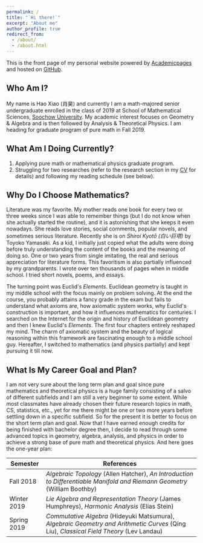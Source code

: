 ```yaml
---
permalink: /
title: "`Hi there!`"
excerpt: "About me"
author_profile: true
redirect_from: 
  - /about/
  - /about.html
---
```


This is the front page of my personal website powered by [Academicpages](https://github.com/academicpages/academicpages.github.io) and hosted on [GitHub](https://github.com).

Who Am I?
------
My name is Hao Xiao (肖昊) and currently I am a math-majored senior undergraduate enrolled in the class of 2019 at School of Mathematical Sciences, [Soochow University](http://www.suda.edu.cn). My academic interest focuses on Geometry & Algebra and is then followed by Analysis & Theoretical Physics. I am heading for graduate program of pure math in Fall 2019.

What Am I Doing Currently?
------
1. Applying pure math or mathematical physics graduate program.
2. Struggling for two researches (refer to the research section in my [CV](http://Hao-Xiao.github.io/cv/) for details) and following my reading schedule (see below).

Why Do I Choose Mathematics?
------
Literature was my favorite. My mother reads one book for every two or three weeks since I was able to remember things (but I do not know when she actually started the routine), and it is astonishing that she keeps it even nowadays. She reads love stories, social comments, popular novels, and sometimes serious literature. Recently she is on _Shiroi Kyotō (白い巨塔)_ by Toyoko Yamasaki. As a kid, I initially just copied what the adults were doing before truly understanding the content of the books and the meaning of doing so. One or two years from single imitating, the real and serious appreciation for literature forms. This favoritism is also partially influenced by my grandparents. I wrote over ten thousands of pages when in middle school. I tried short novels, poems, and essays.

The turning point was Euclid's _Elements_. Euclidean geometry is taught in my middle school with the focus mainly on problem solving. At the end the course, you probably attains a fancy grade in the exam but fails to understand what axioms are, how axiomatic system works, why Euclid's construction is important, and how it influences mathematics for centuries. I searched on the Internet for the origin and history of Euclidean geometry and then I knew Euclid's _Elements_. The first four chapters entirely reshaped my mind. The charm of axiomatic system and the beauty of logical reasoning within this framework are fascinating enough to a middle school guy. Hereafter, I switched to mathematics (and physics partially) and kept pursuing it till now.

What Is My Career Goal and Plan?
------
I am not very sure about the long term plan and goal since pure mathematics and theoretical physics is a huge family consisting of a salvo of different subfields and I am still a very beginner to some extent. While most classmates have already chosen their future research topics in math, CS, statistics, etc., yet for me there might be one or two more years before settling down in a specific subfield. So for the present it is better to focus on the short term plan and goal. Now that I have earned enough credits for being finished with bachelor degree then, I decide to read through some advanced topics in geometry, algebra, analysis, and physics in order to achieve a strong base of pure math and theoretical physics. And here goes the one-year plan:

| Semester         | References                                                                                         |
| ---------------- | -------------------------------------------------------------------------------------------------- |
| Fall 2018        | _Algebraic Topology_ (Allen Hatcher), _An Introduction to Differentiable Manifold and Riemann Geometry_ (William Boothby)   |
| Winter 2019      | _Lie Algebra and Representation Theory_ (James Humphreys), _Harmonic Analysis_ (Elias Stein)|
| Spring 2019      | _Commutative Algebra_ (Hideyuki Matsumura), _Algebraic Geometry and Arithmetic Curves_ (Qing Liu), _Classical Field Theory_ (Lev Landau)|

